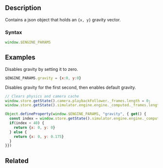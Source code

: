 ## Description

Contains a json object that holds an `{x, y}` gravity vector.

### Syntax

```js
window.$ENGINE_PARAMS
```

## Examples

Disables gravity by setting it to zero.

```js
$ENGINE_PARAMS.gravity = {x:0, y:0}
```

Disables gravity for the first second, then enables default gravity.

```js
// Clears physics and camera cache
window.store.getState().camera.playbackFollower._frames.length = 0;
window.store.getState().simulator.engine.engine._computed._frames.length = 1;

Object.defineProperty(window.$ENGINE_PARAMS, "gravity", { get() {
  const index = window.store.getState().simulator.engine.engine._computed._frames.length;
  if(index < 40) {
    return {x: 0, y: 0}
  } else {
    return {x: 0, y: 0.175}
  }
}})
```

## Related
